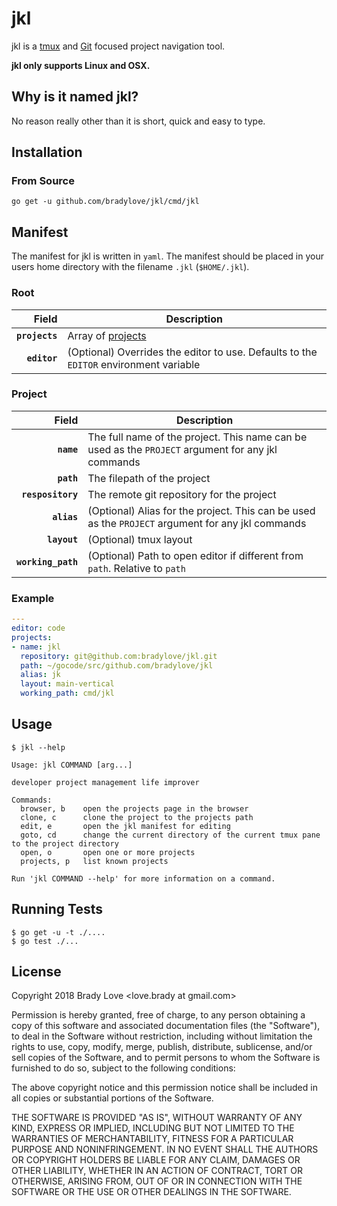 jkl
====================================

jkl is a [tmux][tmux] and [Git][git] focused project navigation tool.

**jkl only supports Linux and OSX.**

## Why is it named jkl?

No reason really other than it is short, quick and easy to type.

## Installation

### From Source

```
go get -u github.com/bradylove/jkl/cmd/jkl
```

## Manifest

The manifest for jkl is written in `yaml`. The manifest should be placed in your
users home directory with the filename `.jkl` (`$HOME/.jkl`).

### Root

| Field          | Description                                                                           |
|---------------:|---------------------------------------------------------------------------------------|
| **`projects`** | Array of [projects](#project)                                                         |
| **`editor`**   | (Optional) Overrides the editor to use. Defaults to the `EDITOR` environment variable |

### Project

| Field              | Description                                                                                        |
|-------------------:|----------------------------------------------------------------------------------------------------|
| **`name`**         | The full name of the project. This name can be used as the `PROJECT` argument for any jkl commands |
| **`path`**         | The filepath of the project                                                                        |
| **`respository`**  | The remote git repository for the project                                                          |
| **`alias`**        | (Optional) Alias for the project. This can be used as the `PROJECT` argument for any jkl commands  |
| **`layout`**       | (Optional) tmux layout                                                                             |
| **`working_path`** | (Optional) Path to open editor if different from `path`. Relative to `path`                        |

### Example

``` yaml
---
editor: code
projects:
- name: jkl
  repository: git@github.com:bradylove/jkl.git
  path: ~/gocode/src/github.com/bradylove/jkl
  alias: jk
  layout: main-vertical
  working_path: cmd/jkl
```

## Usage

```
$ jkl --help

Usage: jkl COMMAND [arg...]

developer project management life improver

Commands:
  browser, b    open the projects page in the browser
  clone, c      clone the project to the projects path
  edit, e       open the jkl manifest for editing
  goto, cd      change the current directory of the current tmux pane to the project directory
  open, o       open one or more projects
  projects, p   list known projects

Run 'jkl COMMAND --help' for more information on a command.
```

## Running Tests

```
$ go get -u -t ./....
$ go test ./...
```

## License

Copyright 2018 Brady Love <love.brady at gmail.com>

Permission is hereby granted, free of charge, to any person obtaining a copy of
this software and associated documentation files (the "Software"), to deal in
the Software without restriction, including without limitation the rights to
use, copy, modify, merge, publish, distribute, sublicense, and/or sell copies of
the Software, and to permit persons to whom the Software is furnished to do so,
subject to the following conditions:

The above copyright notice and this permission notice shall be included in all
copies or substantial portions of the Software.

THE SOFTWARE IS PROVIDED "AS IS", WITHOUT WARRANTY OF ANY KIND, EXPRESS OR
IMPLIED, INCLUDING BUT NOT LIMITED TO THE WARRANTIES OF MERCHANTABILITY, FITNESS
FOR A PARTICULAR PURPOSE AND NONINFRINGEMENT. IN NO EVENT SHALL THE AUTHORS OR
COPYRIGHT HOLDERS BE LIABLE FOR ANY CLAIM, DAMAGES OR OTHER LIABILITY, WHETHER
IN AN ACTION OF CONTRACT, TORT OR OTHERWISE, ARISING FROM, OUT OF OR IN
CONNECTION WITH THE SOFTWARE OR THE USE OR OTHER DEALINGS IN THE SOFTWARE.

[git]:  https://git-scm.com/
[tmux]: https://github.com/tmux/tmux
